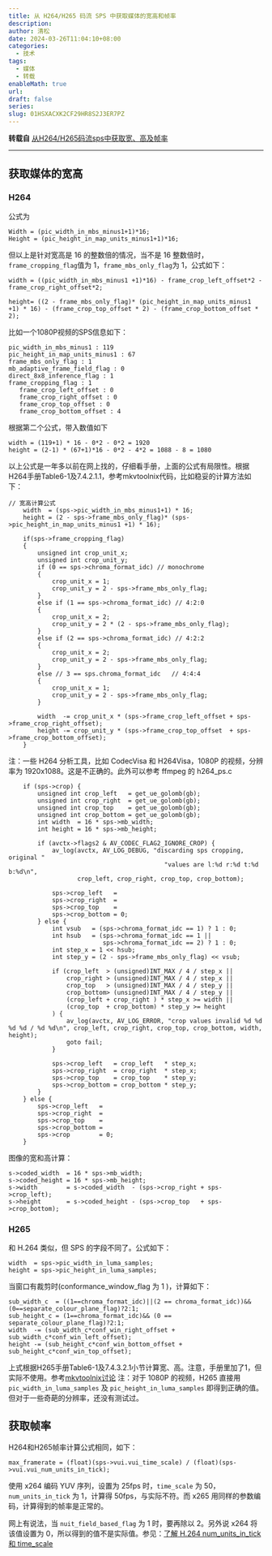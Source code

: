 ```yaml
---
title: 从 H264/H265 码流 SPS 中获取媒体的宽高和帧率
description: 
author: 清松
date: 2024-03-26T11:04:10+08:00
categories:
  - 技术
tags:
  - 媒体
  - 转载
enableMath: true
url: 
draft: false
series: 
slug: 01HSXACXK2CF29HR8S2J3ER7PZ
---
```


**转载自** [从H264/H265码流sps中获取宽、高及帧率](https://blog.csdn.net/qq_21743659/article/details/109238267?utm_source=pocket_saves)

---
## 获取媒体的宽高
### H264
公式为
```
Width = (pic_width_in_mbs_minus1+1)*16;  
Height = (pic_height_in_map_units_minus1+1)*16;
```
但以上是针对宽高是 16 的整数倍的情况，当不是 16 整数倍时，`frame_cropping_flag`值为 1，`frame_mbs_only_flag`为 1，公式如下：

```
width = ((pic_width_in_mbs_minus1 +1)*16) - frame_crop_left_offset*2 - frame_crop_right_offset*2;  

height= ((2 - frame_mbs_only_flag)* (pic_height_in_map_units_minus1 +1) * 16) - (frame_crop_top_offset * 2) - (frame_crop_bottom_offset * 2);  
```
比如一个1080P视频的SPS信息如下：
```
pic_width_in_mbs_minus1 : 119
pic_height_in_map_units_minus1 : 67 
frame_mbs_only_flag : 1
mb_adaptive_frame_field_flag : 0
direct_8x8_inference_flag : 1
frame_cropping_flag : 1
   frame_crop_left_offset : 0
   frame_crop_right_offset : 0
   frame_crop_top_offset : 0
   frame_crop_bottom_offset : 4
```
根据第二个公式，带入数值如下
```
width = (119+1) * 16 - 0*2 - 0*2 = 1920
height = (2-1) * (67+1)*16 - 0*2 - 4*2 = 1088 - 8 = 1080
```
以上公式是一年多以前在网上找的，仔细看手册，上面的公式有局限性。根据H264手册Table6-1及7.4.2.1.1，参考mkvtoolnix代码，比如稳妥的计算方法如下：
```
// 宽高计算公式
    width  = (sps->pic_width_in_mbs_minus1+1) * 16;
    height = (2 - sps->frame_mbs_only_flag)* (sps->pic_height_in_map_units_minus1 +1) * 16);
    
    if(sps->frame_cropping_flag)
    {
        unsigned int crop_unit_x;
        unsigned int crop_unit_y;
        if (0 == sps->chroma_format_idc) // monochrome
        {
            crop_unit_x = 1;
            crop_unit_y = 2 - sps->frame_mbs_only_flag;
        }
        else if (1 == sps->chroma_format_idc) // 4:2:0
        {
            crop_unit_x = 2;
            crop_unit_y = 2 * (2 - sps->frame_mbs_only_flag);
        }
        else if (2 == sps->chroma_format_idc) // 4:2:2
        {
            crop_unit_x = 2;
            crop_unit_y = 2 - sps->frame_mbs_only_flag;
        }
        else // 3 == sps.chroma_format_idc   // 4:4:4
        {
            crop_unit_x = 1;
            crop_unit_y = 2 - sps->frame_mbs_only_flag;
        }
        
        width  -= crop_unit_x * (sps->frame_crop_left_offset + sps->frame_crop_right_offset);
        height -= crop_unit_y * (sps->frame_crop_top_offset  + sps->frame_crop_bottom_offset);
    }
```
注：一些 H264 分析工具，比如 CodecVisa 和 H264Visa，1080P 的视频，分辨率为 1920x1088。这是不正确的。此外可以参考 ffmpeg 的 h264_ps.c
```
    if (sps->crop) {
        unsigned int crop_left   = get_ue_golomb(gb);
        unsigned int crop_right  = get_ue_golomb(gb);
        unsigned int crop_top    = get_ue_golomb(gb);
        unsigned int crop_bottom = get_ue_golomb(gb);
        int width  = 16 * sps->mb_width;
        int height = 16 * sps->mb_height;
 
        if (avctx->flags2 & AV_CODEC_FLAG2_IGNORE_CROP) {
            av_log(avctx, AV_LOG_DEBUG, "discarding sps cropping, original "
                                           "values are l:%d r:%d t:%d b:%d\n",
                   crop_left, crop_right, crop_top, crop_bottom);
 
            sps->crop_left   =
            sps->crop_right  =
            sps->crop_top    =
            sps->crop_bottom = 0;
        } else {
            int vsub   = (sps->chroma_format_idc == 1) ? 1 : 0;
            int hsub   = (sps->chroma_format_idc == 1 ||
                          sps->chroma_format_idc == 2) ? 1 : 0;
            int step_x = 1 << hsub;
            int step_y = (2 - sps->frame_mbs_only_flag) << vsub;
 
            if (crop_left  > (unsigned)INT_MAX / 4 / step_x ||
                crop_right > (unsigned)INT_MAX / 4 / step_x ||
                crop_top   > (unsigned)INT_MAX / 4 / step_y ||
                crop_bottom> (unsigned)INT_MAX / 4 / step_y ||
                (crop_left + crop_right ) * step_x >= width ||
                (crop_top  + crop_bottom) * step_y >= height
            ) {
                av_log(avctx, AV_LOG_ERROR, "crop values invalid %d %d %d %d / %d %d\n", crop_left, crop_right, crop_top, crop_bottom, width, height);
                goto fail;
            }
 
            sps->crop_left   = crop_left   * step_x;
            sps->crop_right  = crop_right  * step_x;
            sps->crop_top    = crop_top    * step_y;
            sps->crop_bottom = crop_bottom * step_y;
        }
    } else {
        sps->crop_left   =
        sps->crop_right  =
        sps->crop_top    =
        sps->crop_bottom =
        sps->crop        = 0;
    }
```

图像的宽和高计算：
```
s->coded_width  = 16 * sps->mb_width;
s->coded_height = 16 * sps->mb_height;
s->width        = s->coded_width  - (sps->crop_right + sps->crop_left);
s->height       = s->coded_height - (sps->crop_top   + sps->crop_bottom);
```

### H265
和 H.264 类似，但 SPS 的字段不同了。公式如下：
```
width  = sps->pic_width_in_luma_samples;
height = sps->pic_height_in_luma_samples;
```
当窗口有裁剪时(conformance_window_flag 为 1 )，计算如下：
```
sub_width_c  = ((1==chroma_format_idc)||(2 == chroma_format_idc))&&(0==separate_colour_plane_flag)?2:1;
sub_height_c = (1==chroma_format_idc)&& (0 == separate_colour_plane_flag)?2:1;
width  -= (sub_width_c*conf_win_right_offset + sub_width_c*conf_win_left_offset);
height -= (sub_height_c*conf_win_bottom_offset + sub_height_c*conf_win_top_offset);
```
上式根据H265手册Table6-1及7.4.3.2.1小节计算宽、高。注意，手册里加了1，但实际不使用。参考[mkvtoolnix讨论](https://github.com/mbunkus/mkvtoolnix/issues/1152)
注：对于 1080P 的视频，H265 直接用 `pic_width_in_luma_samples` 及 `pic_height_in_luma_samples` 即得到正确的值。但对于一些奇葩的分辨率，还没有测试过。

## 获取帧率
H264和H265帧率计算公式相同，如下：
```
max_framerate = (float)(sps->vui.vui_time_scale) / (float)(sps->vui.vui_num_units_in_tick);
```
使用 x264 编码 YUV 序列，设置为 25fps 时，`time_scale` 为 50，`num_units_in_tick` 为 1，计算得 50fps，与实际不符。而 x265 用同样的参数编码，计算得到的帧率是正常的。

网上有说法，当 `nuit_field_based_flag` 为 1 时，要再除以 2。另外说 x264 将该值设置为 0，所以得到的值不是实际值。参见：[了解 H.264 num_units_in_tick 和 time_scale](http://forum.doom9.org/showthread.php?t=153019)


